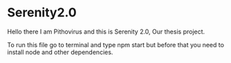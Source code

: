 # Serenity2.0

Hello there I am Pithovirus and this is Serenity 2.0, Our thesis project.

To run this file go to terminal and type npm start but before that you need to install node and other dependencies.
